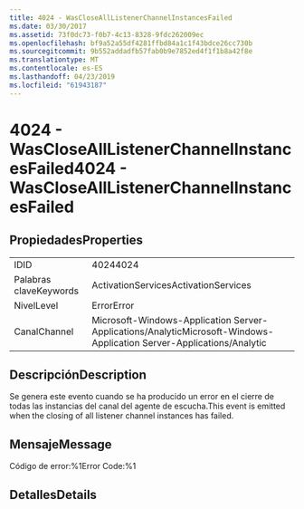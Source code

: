 ```yaml
---
title: 4024 - WasCloseAllListenerChannelInstancesFailed
ms.date: 03/30/2017
ms.assetid: 73f0dc73-f0b7-4c13-8328-9fdc262009ec
ms.openlocfilehash: bf9a52a55df4281ffbd84a1c1f43bdce26cc730b
ms.sourcegitcommit: 9b552addadfb57fab0b9e7852ed4f1f1b8a42f8e
ms.translationtype: MT
ms.contentlocale: es-ES
ms.lasthandoff: 04/23/2019
ms.locfileid: "61943187"
---
```

# <a name="4024---wasclosealllistenerchannelinstancesfailed"></a><span data-ttu-id="3b9e5-102">4024 - WasCloseAllListenerChannelInstancesFailed</span><span class="sxs-lookup"><span data-stu-id="3b9e5-102">4024 - WasCloseAllListenerChannelInstancesFailed</span></span>
## <a name="properties"></a><span data-ttu-id="3b9e5-103">Propiedades</span><span class="sxs-lookup"><span data-stu-id="3b9e5-103">Properties</span></span>  
  
|||  
|-|-|  
|<span data-ttu-id="3b9e5-104">ID</span><span class="sxs-lookup"><span data-stu-id="3b9e5-104">ID</span></span>|<span data-ttu-id="3b9e5-105">4024</span><span class="sxs-lookup"><span data-stu-id="3b9e5-105">4024</span></span>|  
|<span data-ttu-id="3b9e5-106">Palabras clave</span><span class="sxs-lookup"><span data-stu-id="3b9e5-106">Keywords</span></span>|<span data-ttu-id="3b9e5-107">ActivationServices</span><span class="sxs-lookup"><span data-stu-id="3b9e5-107">ActivationServices</span></span>|  
|<span data-ttu-id="3b9e5-108">Nivel</span><span class="sxs-lookup"><span data-stu-id="3b9e5-108">Level</span></span>|<span data-ttu-id="3b9e5-109">Error</span><span class="sxs-lookup"><span data-stu-id="3b9e5-109">Error</span></span>|  
|<span data-ttu-id="3b9e5-110">Canal</span><span class="sxs-lookup"><span data-stu-id="3b9e5-110">Channel</span></span>|<span data-ttu-id="3b9e5-111">Microsoft-Windows-Application Server-Applications/Analytic</span><span class="sxs-lookup"><span data-stu-id="3b9e5-111">Microsoft-Windows-Application Server-Applications/Analytic</span></span>|  
  
## <a name="description"></a><span data-ttu-id="3b9e5-112">Descripción</span><span class="sxs-lookup"><span data-stu-id="3b9e5-112">Description</span></span>  
 <span data-ttu-id="3b9e5-113">Se genera este evento cuando se ha producido un error en el cierre de todas las instancias del canal del agente de escucha.</span><span class="sxs-lookup"><span data-stu-id="3b9e5-113">This event is emitted when the closing of all listener channel instances has failed.</span></span>  
  
## <a name="message"></a><span data-ttu-id="3b9e5-114">Mensaje</span><span class="sxs-lookup"><span data-stu-id="3b9e5-114">Message</span></span>  
 <span data-ttu-id="3b9e5-115">Código de error:%1</span><span class="sxs-lookup"><span data-stu-id="3b9e5-115">Error Code:%1</span></span>  
  
## <a name="details"></a><span data-ttu-id="3b9e5-116">Detalles</span><span class="sxs-lookup"><span data-stu-id="3b9e5-116">Details</span></span>
